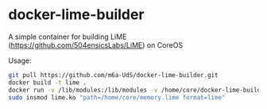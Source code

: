 # docker-lime-builder
A simple container for building LiME (https://github.com/504ensicsLabs/LiME) on CoreOS

Usage:

```bash
git pull https://github.com/m6a-UdS/docker-lime-builder.git
docker build -t lime .
docker run -v /lib/modules:/lib/modules -v /home/core/docker-lime-builder/:/host lime bash /lime/make-lime.sh
sudo insmod lime.ko "path=/home/core/memory.lime format=lime"
```
